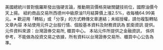 美國總統川普對俄羅斯發出強硬言論，推動期貨價格突破關鍵技術位，國際油價今天上揚。
紐約商品交易所西德州中級原油11月結算價上漲2.5%，收每桶64.99美元。※ 歡迎用「轉貼」或「分享」的方式轉傳文章連結；未經授權，請勿複製轉貼文章內容
      本站使用元件之台股行情、個股基本資料及財務資訊為 凱衛資訊 提供。元件資料來源：台灣證券交易所, 櫃買中心。
      本站元件所提供之金融資訊， 係供參考，不能做為投資交易之依據，所有資料以台灣證券交易所、櫃買中心公告為準。

